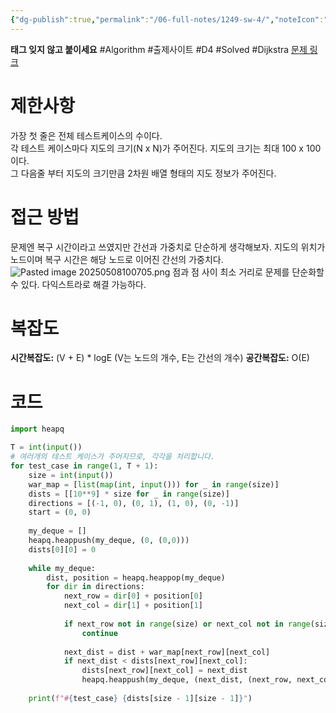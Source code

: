 ```yaml
---
{"dg-publish":true,"permalink":"/06-full-notes/1249-sw-4/","noteIcon":""}
---
```


**태그 잊지 않고 붙이세요**
#Algorithm #출제사이트  #D4 #Solved #Dijkstra 
[문제 링크](https://swexpertacademy.com/main/code/problem/problemDetail.do?contestProbId=AV15QRX6APsCFAYD&categoryId=AV15QRX6APsCFAYD&categoryType=CODE&problemTitle=1249&orderBy=FIRST_REG_DATETIME&selectCodeLang=ALL&select-1=&pageSize=10&pageIndex=1&&&&&&&&&)
# 제한사항
가장 첫 줄은 전체 테스트케이스의 수이다.  
각 테스트 케이스마다 지도의 크기(N x N)가 주어진다. 지도의 크기는 최대 100 x 100이다.  
그 다음줄 부터 지도의 크기만큼 2차원 배열 형태의 지도 정보가 주어진다.

# 접근 방법
문제엔 복구 시간이라고 쓰였지만 간선과 가중치로 단순하게 생각해보자.
지도의 위치가 노드이며 복구 시간은 해당 노드로 이어진 간선의 가중치다.
![Pasted image 20250508100705.png](/img/user/06%20-%20Full%20Notes/Pasted%20image%2020250508100705.png)
점과 점 사이 최소 거리로 문제를 단순화할 수 있다. 다익스트라로 해결 가능하다.

# 복잡도
**시간복잡도:** (V + E) \* logE (V는 노드의 개수, E는 간선의 개수)
**공간복잡도:** O(E)
# 코드
``` python
import heapq

T = int(input())
# 여러개의 테스트 케이스가 주어지므로, 각각을 처리합니다.
for test_case in range(1, T + 1):
    size = int(input())
    war_map = [list(map(int, input())) for _ in range(size)]
    dists = [[10**9] * size for _ in range(size)]
    directions = [(-1, 0), (0, 1), (1, 0), (0, -1)]
    start = (0, 0)
    
    my_deque = []
    heapq.heappush(my_deque, (0, (0,0)))
    dists[0][0] = 0
    
    while my_deque:
        dist, position = heapq.heappop(my_deque)
        for dir in directions:
            next_row = dir[0] + position[0]
            next_col = dir[1] + position[1]
            
            if next_row not in range(size) or next_col not in range(size):
                continue
            
            next_dist = dist + war_map[next_row][next_col]
            if next_dist < dists[next_row][next_col]:
                dists[next_row][next_col] = next_dist
                heapq.heappush(my_deque, (next_dist, (next_row, next_col)))
                
    print(f"#{test_case} {dists[size - 1][size - 1]}")
```


